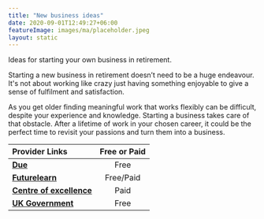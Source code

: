 ```yaml
---
title: "New business ideas"
date: 2020-09-01T12:49:27+06:00
featureImage: images/ma/placeholder.jpeg
layout: static
---
```


Ideas for starting your own business in retirement.

Starting a new business in retirement doesn’t need to be a huge endeavour. It's not about working like crazy just having something enjoyable to give a sense of fulfilment and satisfaction.

As you get older finding meaningful work that works flexibly can be difficult, despite your experience and knowledge. Starting a business takes care of that obstacle. After a lifetime of work in your chosen career, it could be the perfect time to revisit your passions and turn them into a business.

| Provider Links      | Free or Paid  |  
| :-----------          | :--------------:      |  
| [**Due**](https://due.com/blog/10-retirement-friendly-business-ideas-for-the-over-50s/) | Free | 
| [**Futurelearn**](https://www.futurelearn.com/courses/starting-a-business-1) | Free/Paid | 
| [**Centre of excellence**](https://www.centreofexcellence.com/) | Paid | 
| [**UK Government**](https://www.gov.uk/set-up-business) | Free | 
  

<br/><br/>






